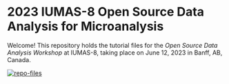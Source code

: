 # 2023 IUMAS-8 Open Source Data Analysis for Microanalysis

Welcome! This repository holds the tutorial files for the *Open Source Data Analysis Workshop*
at IUMAS-8, taking place on June 12, 2023 in Banff, AB, Canada.

[![repo-files](https://badgers.space/badge/plus/Download%20workshop%20files/blue?icon=feather-download-cloud&label=&scale=2)](https://github.com/the-microanalysis-society/2023-IUMAS-workshop/releases/latest/download/2023-IUMAS-workshop.zip)
